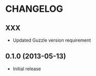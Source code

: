 CHANGELOG
=========

XXX
------------------

* Updated Guzzle version requirement


0.1.0 (2013-05-13)
------------------

* Initial release
